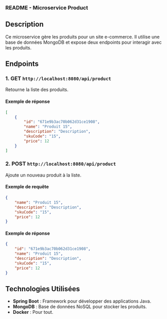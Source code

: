 ### README - Microservice Product

## Description

Ce microservice gère les produits pour un site e-commerce. Il utilise une base de données MongoDB et expose deux endpoints pour interagir avec les produits.

## Endpoints

### 1. GET `http://localhost:8080/api/product`

Retourne la liste des produits.

#### Exemple de réponse

```json
[
    {
        "id": "671e9b3ac70b062d31ce1908",
        "name": "Produit 15",
        "description": "Description",
        "skuCode": "15",
        "price": 12
    }
]
```

### 2. POST `http://localhost:8080/api/product`

Ajoute un nouveau produit à la liste.

#### Exemple de requête

```json
{
    "name": "Produit 15",
    "description": "Description",
    "skuCode": "15",
    "price": 12
}
```

#### Exemple de réponse

```json
{
    "id": "671e9b3ac70b062d31ce1908",
    "name": "Produit 15",
    "description": "Description",
    "skuCode": "15",
    "price": 12
}
```

## Technologies Utilisées

- **Spring Boot** : Framework pour développer des applications Java.
- **MongoDB** : Base de données NoSQL pour stocker les produits.
- **Docker** : Pour tout.
